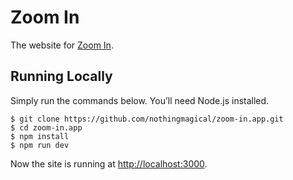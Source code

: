 # Zoom In

The website for [Zoom In](https://github.com/nothingmagical/ZoomIn).

## Running Locally

Simply run the commands below. You’ll need Node.js installed.

    $ git clone https://github.com/nothingmagical/zoom-in.app.git
    $ cd zoom-in.app
    $ npm install
    $ npm run dev

Now the site is running at <http://localhost:3000>.
